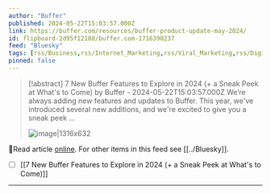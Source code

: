 ```yaml
---
author: "Buffer"
published: 2024-05-22T15:03:57.000Z
link: https://buffer.com/resources/buffer-product-update-may-2024/
id: flipboard-2d95f12188/buffer.com-1716390237
feed: "Bluesky"
tags: [rss/Business,rss/Internet_Marketing,rss/Viral_Marketing,rss/Digital_Marketing,rss/Bluesky]
pinned: false
---
```

> [!abstract] 7 New Buffer Features to Explore in 2024 (+ a Sneak Peek at What's to Come) by Buffer - 2024-05-22T15:03:57.000Z
> We’re always adding new features and updates to Buffer. This year, we've introduced several new additions, and we're excited to give you a sneak peek …
>
> ![image|1316x632](https://ic-cdn.flipboard.com/buffer.com/7295abec9d6cdb75b6d8e351974c1b331cafe126/_xlarge.png)

🔗Read article [online](https://buffer.com/resources/buffer-product-update-may-2024/). For other items in this feed see [[../Bluesky]].

- [ ] [[7 New Buffer Features to Explore in 2024 (+ a Sneak Peek at What's to Come)]]
- - -


